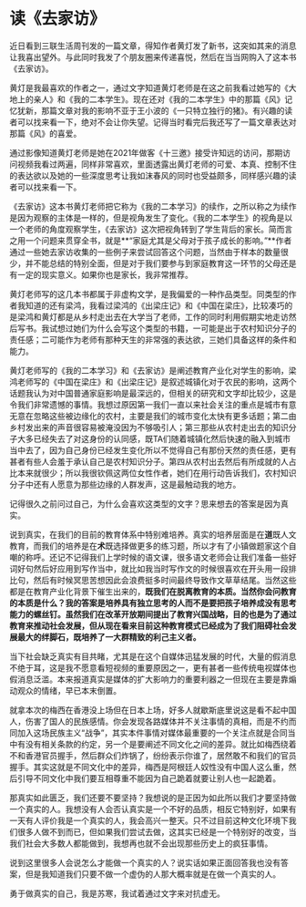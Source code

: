 # 读《去家访》

<aside>
近日看到三联生活周刊发的一篇文章，得知作者黄灯发了新书，这突如其来的消息让我喜出望外。与此同时我发了个朋友圈来传递喜悦，然后在当当网购入了这本书《去家访》。

黄灯是我最喜欢的作者之一，通过文字知道黄灯老师是在这之前我看过她写的《大地上的亲人》和《我的二本学生》。现在还对《我的二本学生》中的那篇《风》记忆犹新，那篇文章对我的影响不亚于王小波的《一只特立独行的猪》。有兴趣的读者可以找来看一下，绝对不会让你失望。记得当时看完后我还写了一篇文章表达对那篇《风》的喜爱。

通过影像知道黄灯老师是她在2021年做客《十三邀》接受许知远的访问，那期访问视频我看过两遍，同样非常喜欢，里面透露出黄灯老师的可爱、本真、控制不住的表达欲以及她的一些深度思考让我如沫春风的同时也受益颇多，同样感兴趣的读者可以找来看一下。

《去家访》这本书黄灯老师把它称为《我的二本学习》的续作，之所以称之为续作是因为观察的主体是一样的，但是视角发生了变化。《我的二本学生》的视角是以一个老师的角度观察学生，《去家访》这次把视角转到了学生背后的家长。简而言之用一个问题来贯穿全书，就是**“家庭尤其是父母对于孩子成长的影响。”**作者通过一些她去家访收集的一些例子来尝试回答这个问题，当然由于样本的数量很少，并不能总结的特别全面，但是对于我们要参与到家庭教育这一环节的父母还是有一定的现实意义。如果你也是家长，我非常推荐。

黄灯老师写的这几本书都属于非虚构文学，是我偏爱的一种作品类型。同类型的作者我知道的还有梁鸿，我看过梁鸿的《出梁庄记》和《中国在梁庄》，比较凑巧的是梁鸿和黄灯都是从乡村走出去在大学当了老师，工作的同时利用假期实地走访然后写书。我试想过她们为什么会写这个类型的书籍，一可能是出于农村知识分子的责任感；二可能作为老师有那种天生的非常强的表达欲，三她们具备这样的条件和能力。

黄灯老师写的《我的二本学习》和《去家访》是阐述教育产业化对学生的影响，梁鸿老师写的《中国在梁庄》和《出梁庄记》是叙述城镇化对于农民的影响，这两个话题我认为对中国普通家庭影响是最深远的，但相关的研究和文字却比较少，这是令我们非常遗憾的事情。我想过原因第一我们一直以来社会关注的重点是城市有意无意在忽略这些被边缘化的农村，主要是我们的城市变化太快有更多话题；第二由乡村发出来的声音很容易被淹没因为不够吸引人；第三那些从农村走出去的知识分子大多已经失去了对这身份的认同感，既TA们随着城镇化然后快速的融入到城市当中去了，因为自己身份已经发生变化所以不觉得自己有那份天然的责任感，更有甚者有些人会羞于承认自己是农村知识分子。第四从农村出去然后有所成就的人占比本来就很少；所以我很钦佩这两位女性作者，她们在用行动告诉我们，农村知识分子中还有人愿意为那些边缘的人群发声，这是最触动我的地方。

记得很久之前问过自己，为什么会喜欢这类型的文字？思来想去的答案是因为真实。

说到真实，在我们的目前的教育体系中特别难培养。真实的培养层面是在**道**既人文教育，而我们的培养是在**术**既选择做更多的练习题，所以才有了小镇做题家这个自嘲的称呼。还记不记得我们上学时候的语文课，很多语文老师会让我们准备一些好词好句然后好应用到写作当中，就比如我当时写作文的时候很喜欢在开头用一段排比句，然后有时候冥思苦想因此会浪费挺多时间最终导致作文草草结尾。当然这些都是在教育产业化背景下催生出来的，**既我们在脱离教育的本质。当然你会问教育的本质是什么？我的答案是培养具有独立思考的人而不是要把孩子培养成没有思考能力的螺丝钉。虽然我们在改革开放期间提出了教育兴国战略，目的也是为了通过教育来推动社会发展，但从现在看来目前这种教育模式已经成为了我们阻碍社会发展最大的绊脚石，既培养了一大群精致的利己主义者。**

当下社会缺乏真实有目共睹，尤其是在这个自媒体迅猛发展的时代，大量的假消息不绝于耳，这是我不愿意看短视频的重要原因之一，更有甚者一些传统电视媒体也假消息泛滥。本来报道真实是媒体的扩大影响力的重要利器之一但现在主要是靠煽动观众的情绪，早已本末倒置。

就拿本次的梅西在香港没上场但在日本上场，好多人就歇斯底里说这是看不起中国人，伤害了国人的民族感情。你会发现各路媒体并不关注事情的真相，而是不约而同加入这场民族主义“战争”，其实本件事情对媒体最重要的一个关注点就是合同当中有没有相关条款的约定，另一个是要阐述不同文化之间的差异。就比如梅西绕着不和香港官员握手，然后群众们炸锅了，纷纷表示你谁了，居然敢不和我们的官员握手。其实这就是不同文化中的差异，梅西是阿根廷人奴性没有中国人这么重，然后引导不同文化中我们要互相尊重不能因为自己跪着就要让别人也一起跪着。

那真实如此匮乏，我们还要不要坚持？我想说的是正因为如此所以我们才要坚持做一个真实的人。我想没有人会否认真实是一个不好的品质，相反它特别好，如果有一天有人评价我是一个真实的人，我会高兴一整天。只不过目前这种文化环境下我们很多人做不到而已，但如果我们尝试去做，这其实已经是一个特别好的改变，当我们社会大多数人都能做到，我想再也就不会出现那些历史上的疯狂事情。

说到这里很多人会说怎么才能做一个真实的人？说实话如果正面回答我也没有答案，但是我知道我们只要不做一个虚伪的人那大概率就是在做一个真实的人。

勇于做真实的自己，我是苏寒，我试着通过文字来对抗虚无。


